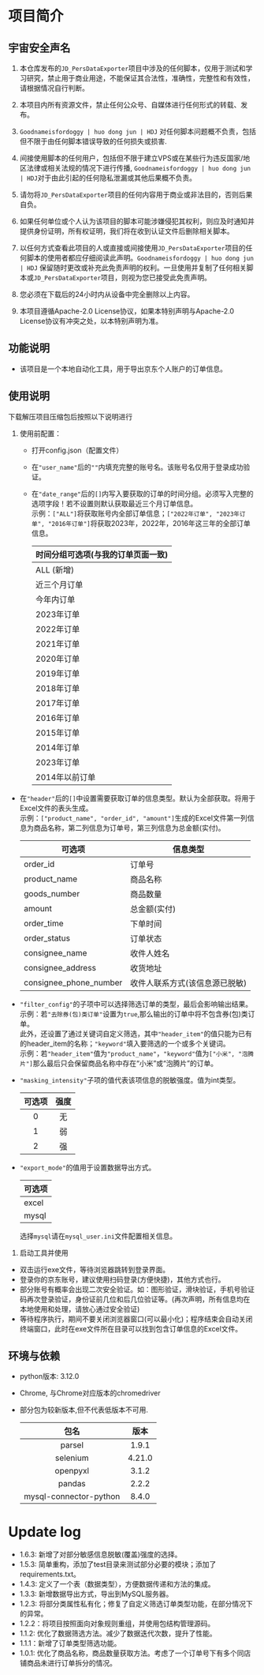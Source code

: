# 项目简介

## 宇宙安全声名
1. 本仓库发布的`JD_PersDataExporter`项目中涉及的任何脚本，仅用于测试和学习研究，禁止用于商业用途，不能保证其合法性，准确性，完整性和有效性，请根据情况自行判断。

2. 本项目内所有资源文件，禁止任何公众号、自媒体进行任何形式的转载、发布。

3. `Goodnameisfordoggy | huo dong jun | HDJ` 对任何脚本问题概不负责，包括但不限于由任何脚本错误导致的任何损失或损害.

4. 间接使用脚本的任何用户，包括但不限于建立VPS或在某些行为违反国家/地区法律或相关法规的情况下进行传播, `Goodnameisfordoggy | huo dong jun | HDJ`对于由此引起的任何隐私泄漏或其他后果概不负责。

5. 请勿将`JD_PersDataExporter`项目的任何内容用于商业或非法目的，否则后果自负。

6. 如果任何单位或个人认为该项目的脚本可能涉嫌侵犯其权利，则应及时通知并提供身份证明，所有权证明，我们将在收到认证文件后删除相关脚本。

7. 以任何方式查看此项目的人或直接或间接使用`JD_PersDataExporter`项目的任何脚本的使用者都应仔细阅读此声明。`Goodnameisfordoggy | huo dong jun | HDJ` 保留随时更改或补充此免责声明的权利。一旦使用并复制了任何相关脚本或`JD_PersDataExporter`项目，则视为您已接受此免责声明。

8. 您必须在下载后的24小时内从设备中完全删除以上内容。

9. 本项目遵循Apache-2.0 License协议，如果本特别声明与Apache-2.0 License协议有冲突之处，以本特别声明为准。

## 功能说明
- 该项目是一个本地自动化工具，用于导出京东个人账户的订单信息。


## 使用说明
下载解压项目压缩包后按照以下说明进行
1. 使用前配置：
    - 打开config.json（配置文件）
    - 在`"user_name"`后的`""`内填充完整的账号名。该账号名仅用于登录成功验证。
    - 在`"date_range"`后的`[]`内写入要获取的订单的时间分组。必须写入完整的选项字段！若不设置则默认获取最近三个月订单信息。\
    示例：`["ALL"]`将获取账号内全部订单信息；`["2022年订单", "2023年订单", "2016年订单"]`将获取2023年，2022年，2016年这三年的全部订单信息。
  
        |时间分组可选项(与我的订单页面一致)|
        |---|
        |ALL (新增)
        |近三个月订单
        |今年内订单
        |2023年订单
        |2022年订单
        |2021年订单
        |2020年订单
        |2019年订单
        |2018年订单
        |2017年订单
        |2016年订单
        |2015年订单
        |2014年订单
        |2023年订单
        |2014年以前订单
- 在`"header"`后的`[]`中设置需要获取订单的信息类型。默认为全部获取。将用于Excel文件的表头生成。\
  示例：`["product_name", "order_id", "amount"]`生成的Excel文件第一列信息为商品名称，第二列信息为订单号，第三列信息为总金额(实付)。

    |可选项|信息类型|
    |---|---|
    order_id|订单号
    product_name|商品名称
    goods_number|商品数量
    amount|总金额(实付)
    order_time|下单时间
    order_status|订单状态
    consignee_name|收件人姓名
    consignee_address|收货地址
    consignee_phone_number|收件人联系方式(该信息源已脱敏)
- `"filter_config"`的子项中可以选择筛选订单的类型，最后会影响输出结果。
  示例：若`"去除券(包)类订单"`设置为`true`,那么输出的订单中将不包含券(包)类订单。\
  此外，还设置了通过关键词自定义筛选，其中`"header_item"`的值只能为已有的header_item的名称；`"keyword"`填入要筛选的一个或多个关键词。\
  示例：若`"header_item"`值为`"product_name"`，`"keyword"`值为`["小米", "泡腾片"]`那么最后只会保留商品名称中存在“小米”或“泡腾片”的订单。
- `"masking_intensity"`子项的值代表该项信息的脱敏强度。值为int类型。
  
  |可选项|强度|
  |:---:|:---:|
  0|无
  1|弱
  2|强

- `"export_mode"`的值用于设置数据导出方式。

  |可选项|
  |---|
  |excel
  |mysql

  选择`mysql`请在`mysql_user.ini`文件配置相关信息。

1. 启动工具并使用
- 双击运行exe文件，等待浏览器跳转到登录界面。
- 登录你的京东账号，建议使用扫码登录(方便快捷)，其他方式也行。
- 部分账号有概率会出现二次安全验证。如：图形验证，滑块验证，手机号验证码再次登录验证，身份证前几位和后几位验证等。(再次声明，所有信息均在本地使用和处理，请放心通过安全验证)
- 等待程序执行，期间不要关闭浏览器窗口(可以最小化)；程序结束会自动关闭终端窗口，此时在exe文件所在目录可以找到包含订单信息的Excel文件。
## 环境与依赖
- python版本: 3.12.0
- Chrome, 与Chrome对应版本的chromedriver
- 部分包为较新版本,但不代表低版本不可用.
  
    |包名|版本|
    |:---:|:---:|
    parsel|1.9.1
    selenium|4.21.0
    openpyxl|3.1.2
    pandas|2.2.2
    mysql-connector-python|8.4.0
  
# Update log
- 1.6.3: 新增了对部分敏感信息脱敏(覆盖)强度的选择。
- 1.5.3: 简单重构，添加了test目录来测试部分必要的模块；添加了requirements.txt。
- 1.4.3: 定义了一个表（数据类型），方便数据传递和方法的集成。
- 1.3.3: 新增数据导出方式，导出到MySQL服务器。
- 1.2.3: 将部分类属性私有化；修复了自定义筛选订单类型功能，在部分情况下的异常。
- 1.2.2：将项目按照面向对象规则重组，并使用包结构管理源码。
- 1.1.2: 优化了数据筛选方法。减少了数据迭代次数，提升了性能。
- 1.1.1：新增了订单类型筛选功能。
- 1.0.1: 优化了商品名称，商品数量获取方法。考虑了一个订单号下有多个同店铺商品未进行订单拆分的情况。